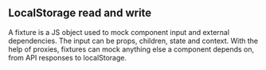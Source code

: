 ## LocalStorage read and write

A fixture is a JS object used to mock component input and external dependencies. The input can be props, children, state and context. With the help of proxies, fixtures can mock anything else a component depends on, from API responses to localStorage.
